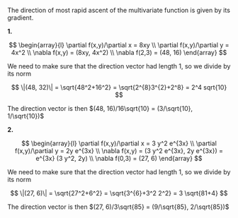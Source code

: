 The direction of most rapid ascent of the multivariate function is given by its gradient.

**1.**

$$
\begin{array}{l}
\partial f(x,y)/\partial x = 8xy \\
\partial f(x,y)/\partial y = 4x^2 \\
\nabla f(x,y) = (8xy, 4x^2) \\
\nabla f(2,3) = (48, 16)
\end{array}
$$

We need to make sure that the direction vector had length 1, so we divide by its norm 

$$
\|(48, 32)\| = \sqrt{48^2+16^2} = \sqrt{2^{8}3^{2}+2^8} = 2^4 sqrt{10}
$$

The direction vector is then $(48, 16)/16\sqrt{10} = (3/\sqrt{10}, 1/\sqrt{10})$

**2.**

$$
\begin{array}{l}
\partial f(x,y)/\partial x = 3 y^2 e^{3x} \\
\partial f(x,y)/\partial y = 2y e^{3x} \\
\nabla f(x,y) = (3 y^2 e^{3x}, 2y e^{3x}) = e^{3x} (3 y^2, 2y) \\
\nabla f(0,3) = (27, 6)
\end{array}
$$

We need to make sure that the direction vector had length 1, so we divide by its norm 

$$
\|(27, 6)\| = \sqrt{27^2+6^2} = \sqrt{3^{6}+3^2 2^2} = 3 \sqrt{81+4}
$$

The direction vector is then $(27, 6)/3\sqrt{85} = (9/\sqrt{85}, 2/\sqrt{85})$
